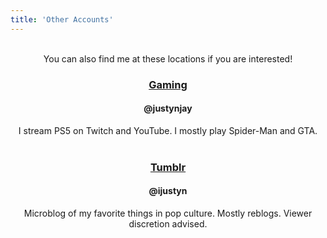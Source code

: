 ```yaml
---
title: 'Other Accounts'
---
```

<center><br>You can also find me at these locations if you are interested!
<h3><a href="/gaming">Gaming</a></h3>
<h4>@justynjay</h4>
I stream PS5 on Twitch and YouTube. I mostly play Spider-Man and GTA.
<br><br>
<h3><a href="/tumblr" target="_blank">Tumblr</a></h3>
<h4>@ijustyn</h4>
Microblog of my favorite things in pop culture. Mostly reblogs. Viewer discretion advised.
</center>